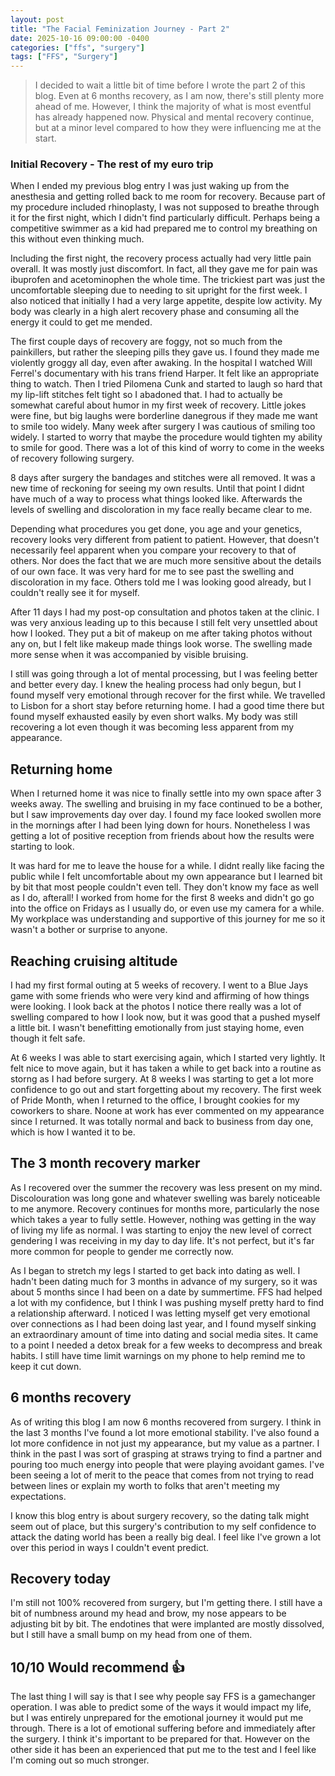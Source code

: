 ```yaml
---
layout: post
title: "The Facial Feminization Journey - Part 2"
date: 2025-10-16 09:00:00 -0400
categories: ["ffs", "surgery"]
tags: ["FFS", "Surgery"]
---
```


> I decided to wait a little bit of time before I wrote the part 2 of this blog. Even at 6 months recovery, as I am now, there's still plenty more ahead of me. However, I think the majority of what is most eventful has already happened now. Physical and mental recovery continue, but at a minor level compared to how they were influencing me at the start.

### Initial Recovery - The rest of my euro trip

When I ended my previous blog entry I was just waking up from the anesthesia and getting rolled back to me room for recovery. Because part of my procedure included rhinoplasty, I was not supposed to breathe through it for the first night, which I didn't find particularly difficult. Perhaps being a competitive swimmer as a kid had prepared me to control my breathing on this without even thinking much.

Including the first night, the recovery process actually had very little pain overall. It was mostly just discomfort. In fact, all they gave me for pain was ibuprofen and acetominophen the whole time. The trickiest part was just the uncomfortable sleeping due to needing to sit upright for the first week. I also noticed that initially I had a very large appetite, despite low activity. My body was clearly in a high alert recovery phase and consuming all the energy it could to get me mended. 

The first couple days of recovery are foggy, not so much from the painkillers, but rather the sleeping pills they gave us. I found they made me violently groggy all day, even after awaking. In the hospital I watched Will Ferrel's documentary with his trans friend Harper. It felt like an appropriate thing to watch. Then I tried Pilomena Cunk and started to laugh so hard that my lip-lift stitches felt tight so I abadoned that. I had to actually be somewhat careful about humor in my first week of recovery. Little jokes were fine, but big laughs were borderline danegrous if they made me want to smile too widely. Many week after surgery I was cautious of smiling too widely. I started to worry that maybe the procedure would tighten my ability to smile for good. There was a lot of this kind of worry to come in the weeks of recovery following surgery.

 8 days after surgery the bandages and stitches were all removed. It was a new time of reckoning for seeing my own results. Until that point I didnt have much of a way to process what things looked like. Afterwards the levels of swelling and discoloration in my face really became clear to me.

Depending what procedures you get done, you age and your genetics, recovery looks very different from patient to patient. However, that doesn't necessarily feel apparent when you compare your recovery to that of others. Nor does the fact that we are much more sensitive about the details of our own face. It was very hard for me to see past the swelling and discoloration in my face. Others told me I was looking good already, but I couldn't really see it for myself.

After 11 days I had my post-op consultation and photos taken at the clinic. I was very anxious leading up to this because I still felt very unsettled about how I looked. They put a bit of makeup on me after taking photos without any on, but I felt like makeup made things look worse. The swelling made more sense when it was accompanied by visible bruising.

I still was going through a lot of mental processing, but I was feeling better and better every day. I knew the healing process had only begun, but I found myself very emotional through recover for the first while. We travelled to Lisbon for a short stay before returning home. I had a good time there but found myself exhausted easily by even short walks. My body was still recovering a lot even though it was becoming less apparent from my appearance.

## Returning home
When I returned home it was nice to finally settle into my own space after 3 weeks away. The swelling and bruising in my face continued to be a bother, but I saw improvements day over day. I found my face looked swollen more in the mornings after I had been lying down for hours. Nonetheless I was getting a lot of positive reception from friends about how the results were starting to look.

It was hard for me to leave the house for a while. I didnt really like facing the public while I felt uncomfortable about my own appearance but I learned bit by bit that most people couldn't even tell. They don't know my face as well as I do, afterall! I worked from home for the first 8 weeks and didn't go go into the office on Fridays as I usually do, or even use my camera for a while. My workplace was understanding and supportive of this journey for me so it wasn't a bother or surprise to anyone.

## Reaching cruising altitude
I had my first formal outing at 5 weeks of recovery. I went to a Blue Jays game with some friends who were very kind and affirming of how things were looking.  I look back at the photos I notice there really was a lot of swelling compared to how I look now, but it was good that a pushed myself a little bit. I wasn't benefitting emotionally from just staying home, even though it felt safe.

At 6 weeks I was able to start exercising again, which I started very lightly. It felt nice to move again, but it has taken a while to get back into a routine as storng as I had before surgery. At 8 weeks I was starting to get a lot more confidence to go out and start forgetting about my recovery. The first week of Pride Month, when I returned to the office, I brought cookies for my coworkers to share. Noone at work has ever commented on my appearance since I returned. It was totally normal and back to business from day one, which is how I wanted it to be.

## The 3 month recovery marker

As I recovered over the summer the recovery was less present on my mind. Discolouration was long gone and whatever swelling was barely noticeable to me anymore. Recovery continues for months more, particularly the nose which takes a year to fully settle. However, nothing was getting in the way of living my life as normal. I was starting to enjoy the new level of correct gendering I was receiving in my day to day life. It's not perfect, but it's far more common for people to gender me correctly now.

As I began to stretch my legs I started to get back into dating as well. I hadn't been dating much for 3 months in advance of my surgery, so it was about 5 months since I had been on a date by summertime. FFS had helped a lot with my confidence, but I think I was pushing myself pretty hard to find a relationship afterward. I noticed I was letting myself get very emotional over connections as I had been doing last year, and I found myself sinking an extraordinary amount of time into dating and social media sites. It came to a point I needed a detox break for a few weeks to decompress and break habits. I still have time limit warnings on my phone to help remind me to keep it cut down.

## 6 months recovery

As of writing this blog I am now 6 months recovered from surgery. I think in the last 3 months I've found a lot more emotional stability. I've also found a lot more confidence in not just my appearance, but my value as a partner. I think in the past I was sort of grasping at straws trying to find a partner and pouring too much energy into people that were playing avoidant games. I've been seeing a lot of merit to the peace that comes from not trying to read between lines or explain my worth to folks that aren't meeting my expectations.

I know this blog entry is about surgery recovery, so the dating talk might seem out of place, but this surgery's contribution to my self confidence to attack the dating world has been a really big deal. I feel like I've grown a lot over this period in ways I couldn't event predict.

## Recovery today

I'm still not 100% recovered from surgery, but I'm getting there. I still have a bit of numbness around my head and brow, my nose appears to be adjusting bit by bit. The endotines that were implanted are mostly dissolved, but I still have a small bump on my head from one of them. 

## 10/10 Would recommend 👍

The last thing I will say is that I see why people say FFS is a gamechanger operation. I was able to predict some of the ways it would impact my life, but I was entirely unprepared for the emotional journey it would put me through. There is a lot of emotional suffering before and immediately after the surgery. I think it's important to be prepared for that. However on the other side it has been an experienced that put me to the test and I feel like I'm coming out so much stronger.